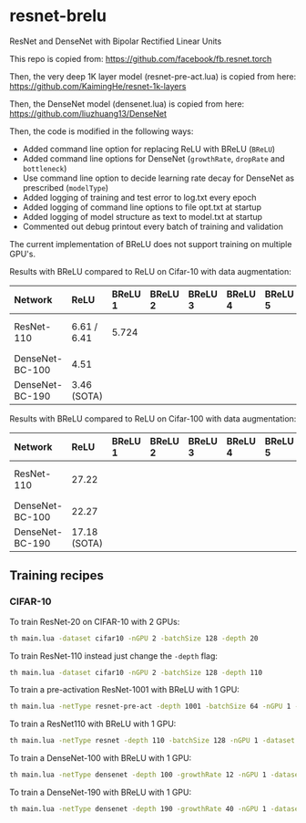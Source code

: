 # resnet-brelu
ResNet and DenseNet with Bipolar Rectified Linear Units

This repo is copied from:
https://github.com/facebook/fb.resnet.torch

Then, the very deep 1K layer model (resnet-pre-act.lua) is copied from here:
https://github.com/KaimingHe/resnet-1k-layers

Then, the DenseNet model (densenet.lua) is copied from here:
https://github.com/liuzhuang13/DenseNet

Then, the code is modified in the following ways:
- Added command line option for replacing ReLU with BReLU (`BReLU`)
- Added command line options for DenseNet (`growthRate`, `dropRate` and `bottleneck`)
- Use command line option to decide learning rate decay for DenseNet as prescribed (`modelType`)
- Added logging of training and test error to log.txt every epoch
- Added logging of command line options to file opt.txt at startup
- Added logging of model structure as text to model.txt at startup
- Commented out debug printout every batch of training and validation

The current implementation of BReLU does not support training on multiple GPU's.

Results with BReLU compared to ReLU on Cifar-10 with data augmentation:

| Network         | ReLU           | BReLU 1   | BReLU 2 | BReLU 3 | BReLU 4 | BReLU 5 | BreLU        |
| :---            | :---           | :---      | :---    | :---    | :---    | :---    | :---         |
| ResNet-110      | 6.61 / 6.41    | 5.724     |         |         |         |         | 5.725 +- 0.0 |
| DenseNet-BC-100 | 4.51           |           |         |         |         |         |              |
| DenseNet-BC-190 | 3.46 (SOTA)    |           |         |         |         |         |              |

Results with BReLU compared to ReLU on Cifar-100 with data augmentation:

| Network         | ReLU           | BReLU 1   | BReLU 2 | BReLU 3 | BReLU 4 | BReLU 5 | BreLU        |
| :---            | :---           | :---      | :---    | :---    | :---    | :---    | :---         |
| ResNet-110      | 27.22          |           |         |         |         |         | 0.0 +- 0.0   |
| DenseNet-BC-100 | 22.27          |           |         |         |         |         |              |
| DenseNet-BC-190 | 17.18 (SOTA)   |           |         |         |         |         |              |


Training recipes
----------------

### CIFAR-10

To train ResNet-20 on CIFAR-10 with 2 GPUs:

```bash
th main.lua -dataset cifar10 -nGPU 2 -batchSize 128 -depth 20
```

To train ResNet-110 instead just change the `-depth` flag:

```bash
th main.lua -dataset cifar10 -nGPU 2 -batchSize 128 -depth 110
```

To train a pre-activation ResNet-1001 with BReLU with 1 GPU:

```bash
th main.lua -netType resnet-pre-act -depth 1001 -batchSize 64 -nGPU 1 -dataset cifar10 -nEpochs 200 -BReLU true
```
To train a ResNet110 with BReLU with 1 GPU:

```bash
th main.lua -netType resnet -depth 110 -batchSize 128 -nGPU 1 -dataset cifar10 -BReLU true
```

To train a DenseNet-100 with BReLU with 1 GPU:

```bash
th main.lua -netType densenet -depth 100 -growthRate 12 -nGPU 1 -dataset cifar10 -batchSize 64 -nEpochs 300 -optnet true -BReLU true
```

To train a DenseNet-190 with BReLU with 1 GPU:

```bash
th main.lua -netType densenet -depth 190 -growthRate 40 -nGPU 1 -dataset cifar10 -batchSize 64 -nEpochs 300 -optnet true -BReLU true
```
